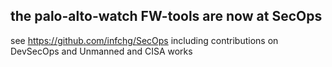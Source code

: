  
## the palo-alto-watch FW-tools are now at SecOps

see https://github.com/infchg/SecOps   including contributions on DevSecOps and Unmanned and CISA works
